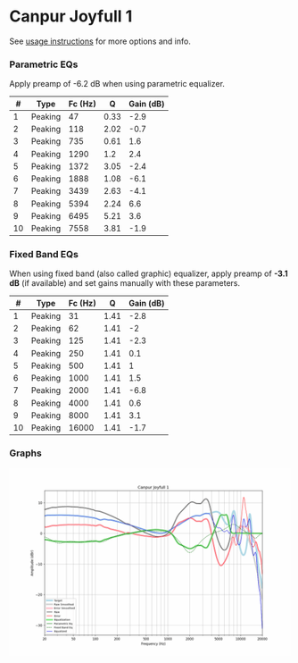 # Canpur Joyfull 1
See [usage instructions](https://github.com/jaakkopasanen/AutoEq#usage) for more options and info.

### Parametric EQs
Apply preamp of -6.2 dB when using parametric equalizer.

|   # | Type    |   Fc (Hz) |    Q |   Gain (dB) |
|-----|---------|-----------|------|-------------|
|   1 | Peaking |        47 | 0.33 |        -2.9 |
|   2 | Peaking |       118 | 2.02 |        -0.7 |
|   3 | Peaking |       735 | 0.61 |         1.6 |
|   4 | Peaking |      1290 | 1.2  |         2.4 |
|   5 | Peaking |      1372 | 3.05 |        -2.4 |
|   6 | Peaking |      1888 | 1.08 |        -6.1 |
|   7 | Peaking |      3439 | 2.63 |        -4.1 |
|   8 | Peaking |      5394 | 2.24 |         6.6 |
|   9 | Peaking |      6495 | 5.21 |         3.6 |
|  10 | Peaking |      7558 | 3.81 |        -1.9 |

### Fixed Band EQs
When using fixed band (also called graphic) equalizer, apply preamp of **-3.1 dB** (if available) and set gains manually with these parameters.

|   # | Type    |   Fc (Hz) |    Q |   Gain (dB) |
|-----|---------|-----------|------|-------------|
|   1 | Peaking |        31 | 1.41 |        -2.8 |
|   2 | Peaking |        62 | 1.41 |        -2   |
|   3 | Peaking |       125 | 1.41 |        -2.3 |
|   4 | Peaking |       250 | 1.41 |         0.1 |
|   5 | Peaking |       500 | 1.41 |         1   |
|   6 | Peaking |      1000 | 1.41 |         1.5 |
|   7 | Peaking |      2000 | 1.41 |        -6.8 |
|   8 | Peaking |      4000 | 1.41 |         0.6 |
|   9 | Peaking |      8000 | 1.41 |         3.1 |
|  10 | Peaking |     16000 | 1.41 |        -1.7 |

### Graphs
![](./Canpur%20Joyfull%201.png)
